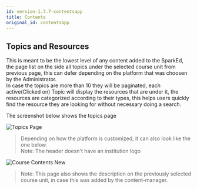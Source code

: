 ```yaml
---
id: version-1.7.7-contentsapp
title: Contents
original_id: contentsapp
---
```


## Topics and Resources  

This is meant to be the lowest level of any content added to the SparkEd, the page list on the side all topics under the selected course unit from previous page, this can defer depending on the platform that was choosen by the Administrator.  
In case the topics are more than 10 they will be paginated, each active(Clicked on) Topic will display the resources that are under it, the resources are categorized according to their types, this helps users quickly find the resource they are looking for without necessary doing a search.  

The screenshot below shows the topics page 

![Topics Page](assets/topicss1.png)  

> Depending on how the platform is customized, it can also look like the one below.  
Note: The header doesn't have an institution logo  

![Course Contents New](assets/contentsapp.png)   

> Note: This page also shows the description on the previously selected course unit, in case this was added by the content-manager.  

